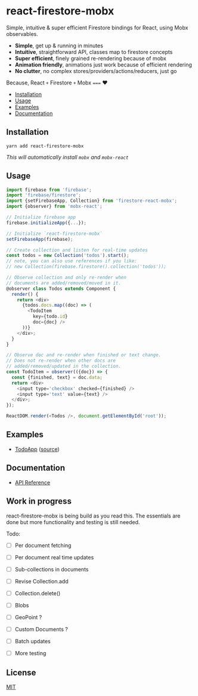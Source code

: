 # react-firestore-mobx

Simple, intuitive & super efficient Firestore bindings for React, using Mobx observables.

- **Simple**, get up & running in minutes
- **Intuitive**, straightforward API, classes map to firestore concepts
- **Super efficient**, finely grained re-rendering because of mobx
- **Animation friendly**, animations just work because of efficient rendering 
- **No clutter**, no complex stores/providers/actions/reducers, just go

Because, React `+` Firestore `+` Mobx `===` ❤️


- [Installation](#installation)
- [Usage](#usage)
- [Examples](#examples)
- [Documentation](./docs/API.md)


## Installation

	yarn add react-firestore-mobx
	
*This will automatically install `mobx` and `mobx-react`*

## Usage

```js
import firebase from 'firebase';
import 'firebase/firestore';
import {setFirebaseApp, Collection} from 'firestore-react-mobx';
import {observer} from 'mobx-react';

// Initialize firebase app
firebase.initializeApp({...});

// Initialize `react-firestore-mobx`
setFirebaseApp(firebase);

// Create collection and listen for real-time updates
const todos = new Collection('todos').start();
// note, you can also use references if you like:
// new Collection(firebase.firestore().collection('todos'));

// Observe collection and only re-render when
// documents are added/removed/moved in it.
@observer class Todos extends Component {
  render() {
    return <div>
      {todos.docs.map((doc) => (
        <TodoItem
          key={todo.id}
          doc={doc} />
      ))}
    </div>;
  }
}

// Observe doc and re-render when finished or text change.
// Does not re-render when other docs are
// added/removed/updated in the collection.
const TodoItem = observer(({doc}) => {
  const {finished, text} = doc.data;
  return <div>
    <input type='checkbox' checked={finished} />
    <input type='text' value={text} />
  </div>;
});

ReactDOM.render(<Todos />, document.getElementById('root'));
```

## Examples

- [TodoApp](https://rawgit.com/IjzerenHein/react-firestore-mobx/master/examples/todoApp/build/index.html) ([source](./examples/todoApp/src))


## Documentation

- [API Reference](./docs/API.md)


## Work in progress

react-firestore-mobx is being build as you read this. The essentials are done 
but more functionality and testing is still needed.

Todo:

- [ ] Per document fetching
- [ ] Per document real time updates
- [ ] Sub-collections in documents
- [ ] Revise Collection.add
- [ ] Collection.delete()
- [ ] Blobs
- [ ] GeoPoint ?
- [ ] Custom Documents ?
- [ ] Batch updates
- [ ] More testing


## License

[MIT](./LICENSE.txt)

